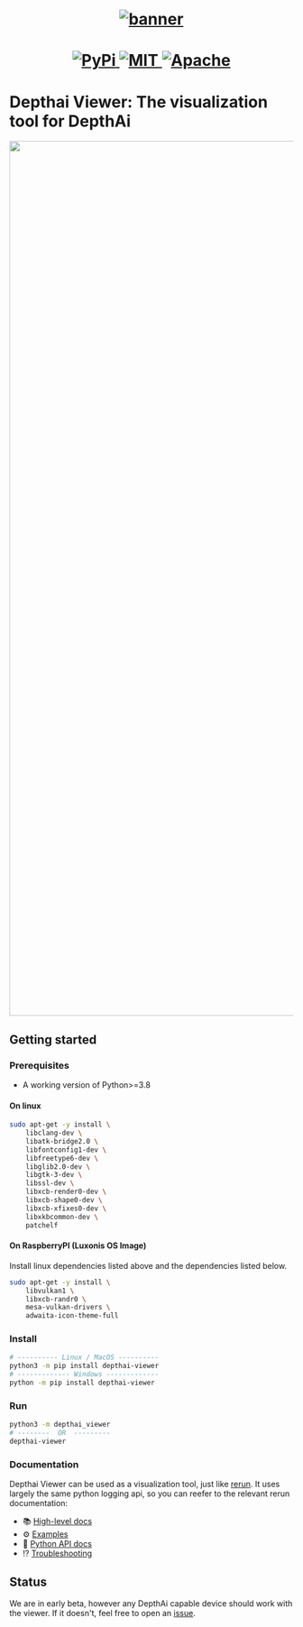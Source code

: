 <h1 align="center">
  <a href="https://www.rerun.io/">
    <img alt="banner" src="https://github.com/luxonis/depthai-viewer/assets/59307111/6a03d8a0-6a70-41d3-b263-15ee279a02aa">
  </a>
</h1>

<h1 align="center">
  <a href="https://pypi.org/project/depthai-viewer/">                          <img alt="PyPi"           src="https://img.shields.io/pypi/v/depthai-viewer.svg">                              </a>
  <!-- <a href="https://crates.io/crates/rerun">                               <img alt="crates.io"      src="https://img.shields.io/crates/v/rerun.svg">                                </a> -->
  <a href="https://github.com/luxonis/depthai-viewer/blob/master/LICENSE-MIT">    <img alt="MIT"            src="https://img.shields.io/badge/license-MIT-blue.svg">                        </a>
  <a href="https://github.com/luxonis/depthai-viewer/blob/master/LICENSE-APACHE"> <img alt="Apache"         src="https://img.shields.io/badge/license-Apache-blue.svg">                     </a>
  <!-- <a href="https://discord.gg/Gcm8BbTaAj">                                <img alt="Rerun Discord"  src="https://img.shields.io/discord/1062300748202921994?label=Rerun%20Discord"> </a> -->
</h1>

# Depthai Viewer: The visualization tool for DepthAi

<p align="center">
  <img width="1552" alt="image" src="https://github.com/luxonis/depthai-viewer/assets/59307111/781476ac-2082-45ad-861b-157fa708abf0">
</p>

## Getting started

### Prerequisites

- A working version of Python>=3.8

#### On linux
```sh
sudo apt-get -y install \
    libclang-dev \
    libatk-bridge2.0 \
    libfontconfig1-dev \
    libfreetype6-dev \
    libglib2.0-dev \
    libgtk-3-dev \
    libssl-dev \
    libxcb-render0-dev \
    libxcb-shape0-dev \
    libxcb-xfixes0-dev \
    libxkbcommon-dev \
    patchelf
```

#### On RaspberryPI (Luxonis OS Image)
Install linux dependencies listed above and the dependencies listed below.
```sh
sudo apt-get -y install \
    libvulkan1 \
    libxcb-randr0 \
    mesa-vulkan-drivers \
    adwaita-icon-theme-full
```

### Install

```sh
# ---------- Linux / MacOS ----------
python3 -m pip install depthai-viewer
# ------------- Windows -------------
python -m pip install depthai-viewer
```
### Run
```sh
python3 -m depthai_viewer
# --------  OR  ---------
depthai-viewer
```



### Documentation
Depthai Viewer can be used as a visualization tool, just like [rerun](https://rerun.io). It uses largely the same python logging api, so you can reefer to the relevant rerun documentation:
- 📚 [High-level docs](http://rerun.io/docs)
- ⚙️ [Examples](examples)
- 🐍 [Python API docs](https://ref.rerun.io/docs/python)
- ⁉️ [Troubleshooting](https://www.rerun.io/docs/getting-started/troubleshooting)

## Status

We are in early beta, however any DepthAi capable device should work with the viewer. If it doesn't, feel free to open an [issue](https://github.com/luxonis/depthai-viewer/issues).

